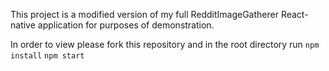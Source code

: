This project is a modified version of my full RedditImageGatherer React-native application for purposes of demonstration.

In order to view please fork this repository and in the root directory run
```npm install```
```npm start```